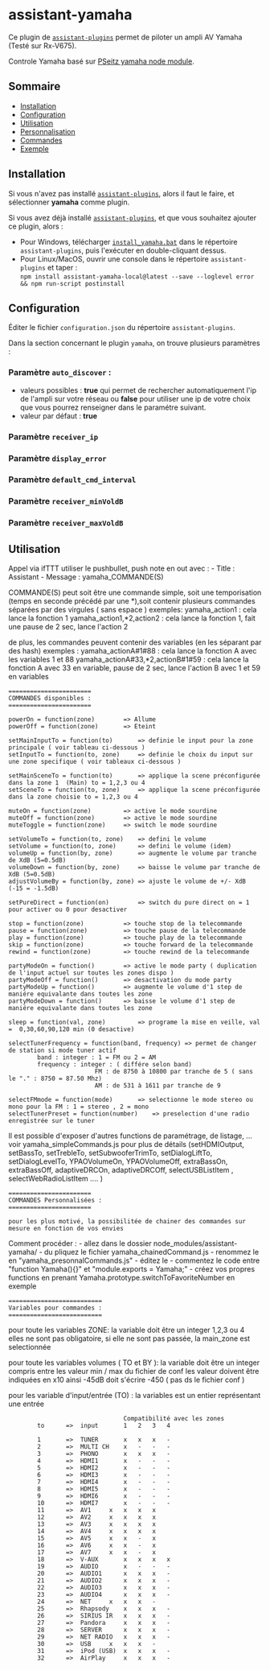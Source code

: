 # assistant-yamaha

Ce plugin de [`assistant-plugins`](https://aymkdn.github.io/assistant-plugins/) permet de piloter un ampli AV Yamaha (Testé sur Rx-V675).

Controle Yamaha basé sur [PSeitz yamaha node module](https://github.com/PSeitz/yamaha-nodejs/).

## Sommaire

  - [Installation](#installation)
  - [Configuration](#configuration)
  - [Utilisation](#utilisation)
  - [Personnalisation](#personnalisation)
  - [Commandes](#commandes)
  - [Exemple](#exemple)

## Installation

Si vous n'avez pas installé [`assistant-plugins`](https://aymkdn.github.io/assistant-plugins/), alors il faut le faire, et sélectionner **yamaha** comme plugin.

Si vous avez déjà installé [`assistant-plugins`](https://aymkdn.github.io/assistant-plugins/), et que vous souhaitez ajouter ce plugin, alors :
  - Pour Windows, télécharger [`install_yamaha.bat`]() dans le répertoire `assistant-plugins`, puis l'exécuter en double-cliquant dessus.  
  - Pour Linux/MacOS, ouvrir une console dans le répertoire `assistant-plugins` et taper :  
  `npm install assistant-yamaha-local@latest --save --loglevel error && npm run-script postinstall`

## Configuration

Éditer le fichier `configuration.json` du répertoire `assistant-plugins`.

Dans la section concernant le plugin `yamaha`, on trouve plusieurs paramètres :

### Paramètre `auto_discover` :
  - valeurs possibles : **true** qui permet de rechercher automatiquement l'ip de l'ampli
  sur votre réseau ou **false** pour utiliser une ip de votre choix que vous pourrez renseigner dans le paramétre suivant.
  - valeur par défaut : **true**

### Paramètre `receiver_ip`

### Paramètre `display_error`

### Paramètre `default_cmd_interval`

### Paramètre `receiver_minVoldB`

### Paramètre `receiver_maxVoldB`





## Utilisation
Appel via ifTTT
 		utiliser le pushbullet, push note en out avec :
 		- Title : Assistant
		- Message : yamaha_COMMANDE(S)
		    
COMMANDE(S) peut soit être une commande simple, soit une temporisation (temps en seconde précédé par une *),soit contenir plusieurs commandes séparées par des virgules ( sans espace )
 	exemples:
 		yamaha_action1				: cela lance la fonction 1
 		yamaha_action1,*2,action2   : cela lance la fonction 1, fait une pause de 2 sec, lance l'action 2

 de plus, les commandes peuvent contenir des variables (en les séparant par des hash)
 	exemples :
 		yamaha_actionA#1#88					: cela lance la fonction A avec les variables 1 et 88
 		yamaha_actionA#33,*2,actionB#1#59   : cela lance la fonction A avec 33 en variable, pause de 2 sec, lance l'action B avec 1 et 59 en variables

	=======================
	COMMANDES disponibles :
	=======================

	powerOn = function(zone) 		=> Allume 
	powerOff = function(zone)		=> Eteint

	setMainInputTo = function(to)		=> definie le input pour la zone principale ( voir tableau ci-dessous )
	setInputTo = function(to, zone)		=> definie le choix du input sur une zone specifique ( voir tableaux ci-dessous )

	setMainSceneTo = function(to) 		=> applique la scene préconfigurée dans la zone 1  (Main) to = 1,2,3 ou 4
	setSceneTo = function(to, zone) 	=> applique la scene préconfigurée dans la zone choisie to = 1,2,3 ou 4

	muteOn = function(zone) 		=> active le mode sourdine
	muteOff = function(zone) 		=> active le mode sourdine
	muteToggle = function(zone)		=> switch le mode sourdine 

	setVolumeTo = function(to, zone)	=> defini le volume
	setVolume = function(to, zone)		=> defini le volume (idem)
	volumeUp = function(by, zone)		=> augmente le volume par tranche de XdB (5=0.5dB)
	volumeDown = function(by, zone)		=> baisse le volume par tranche de XdB (5=0.5dB)
	adjustVolumeBy = function(by, zone)	=> ajuste le volume de +/- XdB (-15 = -1.5dB)

	setPureDirect = function(on) 		=> switch du pure direct on = 1 pour activer ou 0 pour desactiver

	stop = function(zone)			=> touche stop de la telecommande
	pause = function(zone)			=> touche pause de la telecommande
	play = function(zone)			=> touche play de la telecommande
	skip = function(zone)			=> touche forward de la telecommande
	rewind = function(zone)			=> touche rewind de la telecommande

	partyModeOn = function()		=> active le mode party ( duplication de l'input actuel sur toutes les zones dispo )
	partyModeOff = function()		=> desactivation du mode party
	partyModeUp = function() 		=> augmente le volume d'1 step de maniére equivalante dans toutes les zone 
	partyModeDown = function()		=> baisse le volume d'1 step de maniére equivalante dans toutes les zone 

	sleep = function(val, zone) 		=> programe la mise en veille, val =  0,30,60,90,120 min (0 desactive)

	selectTunerFrequency = function(band, frequency) => permet de changer de station si mode tuner actif
			band : integer : 1 = FM ou 2 = AM
 			frequency : integer : ( différe selon band)
							FM : de 8750 à 10800 par tranche de 5 ( sans le "." : 8750 = 87.50 Mhz)
							AM : de 531 à 1611 par tranche de 9

	selectFMmode = function(mode)		=> selectionne le mode stereo ou mono pour la FM : 1 = stereo , 2 = mono
	selectTunerPreset = function(number)	=> preselection d'une radio enregistrée sur le tuner

 Il est possible d'exposer d'autres functions de paramétrage, de listage, ... voir yamaha_simpleCommands.js pour plus de détails
 (setHDMIOutput, setBassTo, setTrebleTo, setSubwooferTrimTo, setDialogLiftTo, setDialogLevelTo, YPAOVolumeOn, YPAOVolumeOff, extraBassOn, extraBassOff, adaptiveDRCOn, adaptiveDRCOff, selectUSBListItem , selectWebRadioListItem .... )

	=======================
	COMMANDES Personnalisées :
	=======================

 	pour les plus motivé, la possibilitée de chainer des commandes sur mesure en fonction de vos envies
 Comment procéder : 
		- allez dans le dossier node_modules/assistant-yamaha/
		- du pliquez le fichier yamaha_chainedCommand.js
		- renommez le en "yamaha_presonnalCommands.js"
		- éditez le
		- commentez le code entre "function Yamaha(){}" et  "module.exports = Yamaha;"
		- créez vos propres functions en prenant Yamaha.prototype.switchToFavoriteNumber en exemple
 

	==========================
	Variables pour commandes :
	==========================
 
 pour toute les variables ZONE:
	la variable doit être un integer 1,2,3 ou 4
	elles ne sont pas obligatoire, si elle ne sont pas passée, la main_zone est selectionnée

 pour toute les variables volumes ( TO et BY ):
	la variable doit être un integer compris entre les valeur min / max du fichier de conf
	les valeur doivent être indiquées en x10 ainsi -45dB doit s'écrire -450 ( pas ds le fichier conf )

 pour les variable d'input/entrée (TO) : la variables est un entier représentant une entrée

									Compatibilité avec les zones 
			to 		=>	input		1	2	3	4

			1		=>	TUNER		x	x	x	-
			2		=>	MULTI CH	x	-	-	-
			3		=>	PHONO		x	x	x	-
			4		=>	HDMI1		x	-	-	-
			5		=>	HDMI2		x	-	-	-
			6		=>	HDMI3		x	-	-	-
			7		=>	HDMI4		x	-	-	-
			8		=>	HDMI5		x	-	-	-
			9		=>	HDMI6		x	-	-	-
			10		=>	HDMI7		x	-	-	-
			11		=>	AV1		x	x	x	x	
			12		=>	AV2		x	x	x	x
			13		=>	AV3		x	x	x	x
			14		=>	AV4		x	x	x	x
			15		=>	AV5		x	x	-	x
			16		=>	AV6		x	x	-	x
			17		=>	AV7		x	x	-	x
			18		=>	V-AUX		x	x	x	x
			19		=>	AUDIO		x	-	-	-
			20		=>	AUDIO1		x	x	x	-
			21		=>	AUDIO2		x	x	x	-
			22		=>	AUDIO3		x	x	x	-
			23		=>	AUDIO4		x	x	x	-
			24		=>	NET		x	x	x	-
			25		=>	Rhapsody	x	x	x	-
			26		=>	SIRIUS IR	x	x	x	-
			27		=>	Pandora		x	x	x	-
			28		=>	SERVER		x	x	x	-
			29		=>	NET RADIO	x	x	x	-
			30		=>	USB		x	x	x	-
			31		=>	iPod (USB)	x	x	x	-
			32		=>	AirPlay		x	x	x	-
